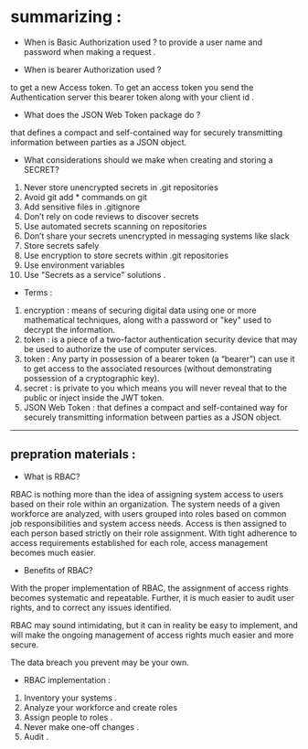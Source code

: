 #  summarizing : 

* When is Basic Authorization used ? 
to provide a user name and password when making a request .

* When is bearer Authorization used ?

to get a new Access token. To get an access token you send the Authentication server this bearer token along with your client id .

* What does the JSON Web Token package do ? 

that defines a compact and self-contained way for securely transmitting information between parties as a JSON object.

* What considerations should we make when creating and storing a SECRET? 

1. Never store unencrypted secrets in .git repositories
2. Avoid git add * commands on git
3. Add sensitive files in .gitignore
4. Don’t rely on code reviews to discover secrets
5. Use automated secrets scanning on repositories
6. Don’t share your secrets unencrypted in messaging systems like slack
7. Store secrets safely
8. Use encryption to store secrets within .git repositories
9. Use environment variables
10. Use "Secrets as a service" solutions .

* Terms : 
1. encryption : means of securing digital data using one or more mathematical techniques, along with a password or "key" used to decrypt the information. 
2. token : is a piece of a two-factor authentication security device that may be used to authorize the use of computer services.
3. token : Any party in possession of a bearer token (a “bearer”) can use it to get access to the associated resources (without demonstrating possession of a cryptographic key).
4. secret : is private to you which means you will never reveal that to the public or inject inside the JWT token.
5. JSON Web Token : that defines a compact and self-contained way for securely transmitting information between parties as a JSON object.

*** 
## prepration materials : 

* What is RBAC? 

RBAC is nothing more than the idea of assigning system access to users based on their role within an organization. The system needs of a given workforce are analyzed, with users grouped into roles based on common job responsibilities and system access needs. Access is then assigned to each person based strictly on their role assignment. With tight adherence to access requirements established for each role, access management becomes much easier.

* Benefits of RBAC?

With the proper implementation of RBAC, the assignment of access rights becomes systematic and repeatable. Further, it is much easier to audit user rights, and to correct any issues identified.

RBAC may sound intimidating, but it can in reality be easy to implement, and will make the ongoing management of access rights much easier and more secure.

The data breach you prevent may be your own.


* RBAC implementation : 
1. Inventory your systems .
2. Analyze your workforce and create roles
3. Assign people to roles .
4. Never make one-off changes .
5. Audit .


